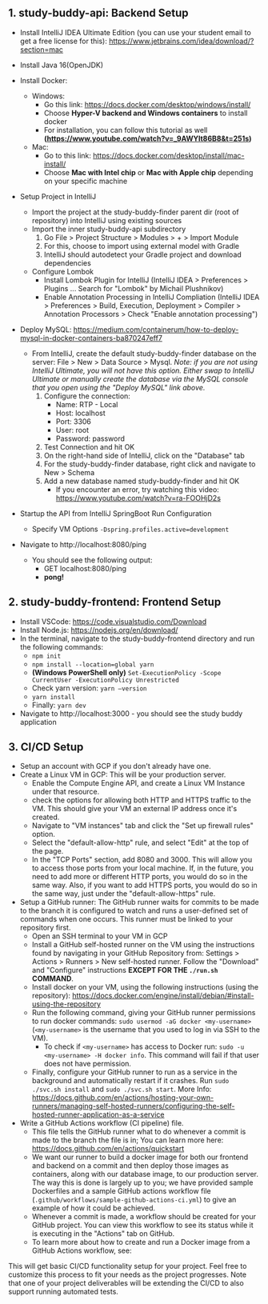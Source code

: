 ## 1. study-buddy-api: Backend Setup

 - Install IntelliJ IDEA Ultimate Edition (you can use your student email to get a free license for this): https://www.jetbrains.com/idea/download/?section=mac
 - Install Java 16(OpenJDK)
 - Install Docker:
   - Windows:
     - Go this link: https://docs.docker.com/desktop/windows/install/
     - Choose **Hyper-V backend and Windows containers** to install docker
     - For installation, you can follow this tutorial as well
			  **(https://www.youtube.com/watch?v=_9AWYlt86B8&t=251s)**
   - Mac:
     - Go to this link: https://docs.docker.com/desktop/install/mac-install/
     - Choose **Mac with Intel chip** or **Mac with Apple chip** depending on your specific machine

 - Setup Project in IntelliJ
   - Import the project at the study-buddy-finder parent dir (root of repository) into IntelliJ using existing sources
   - Import the inner study-buddy-api subdirectory
     1. Go File > Project Structure > Modules > + > Import Module
     2. For this, choose to import using external model with Gradle
     3. IntelliJ should autodetect your Gradle project and download dependencies
   - Configure Lombok
     - Install Lombok Plugin for IntelliJ (IntelliJ IDEA > Preferences > Plugins ... Search for "Lombok" by Michail Plushnikov)
     - Enable Annotation Processing in IntelliJ Compliation (IntelliJ IDEA > Preferences > Build, Execution, Deployment > Compiler > Annotation Processors > Check "Enable annotation processing")
 - Deploy MySQL: https://medium.com/containerum/how-to-deploy-mysql-in-docker-containers-ba870247eff7
   - From IntelliJ, create the default study-buddy-finder database on the server: File > New > Data Source > Mysql. _Note: if you are not using IntelliJ Ultimate, you will not have this option. Either swap to IntelliJ Ultimate or manually create the database via the MySQL console that you open using the "Deploy MySQL" link above._
     1. Configure the connection:
        - Name: RTP - Local
        - Host: localhost
        - Port: 3306
        - User: root
        - Password: password
     2. Test Connection and hit OK
     3. On the right-hand side of IntelliJ, click on the "Database" tab
     4. For the study-buddy-finder database, right click and navigate to New > Schema
     5. Add a new database named study-buddy-finder and hit OK
        - If you encounter an error, try watching this video: https://www.youtube.com/watch?v=ra-FOOHjD2s
 - Startup the API from IntelliJ SpringBoot Run Configuration
   - Specify VM Options
     `-Dspring.profiles.active=development`
 - Navigate to http://localhost:8080/ping
   - You should see the following output:
     - GET localhost:8080/ping
     - **pong!**

## 2. study-buddy-frontend: Frontend Setup

 - Install VSCode: https://code.visualstudio.com/Download
 - Install Node.js: https://nodejs.org/en/download/
 - In the terminal, navigate to the study-buddy-frontend directory and run the following commands:
   - `npm init`
   - `npm install --location=global yarn`
   - **(Windows PowerShell only)** `Set-ExecutionPolicy -Scope CurrentUser -ExecutionPolicy Unrestricted`
   - Check yarn version: `yarn –version`
   - `yarn install`
   - Finally: `yarn dev`
 - Navigate to http://localhost:3000 - you should see the study buddy application

## 3. CI/CD Setup

 - Setup an account with GCP if you don't already have one.
 - Create a Linux VM in GCP: This will be your production server.
   - Enable the Compute Engine API, and create a Linux VM Instance under that resource.
   - check the options for allowing both HTTP and HTTPS traffic to the VM. This should give your VM an external IP address once it's created.
   - Navigate to "VM instances" tab and click the "Set up firewall rules" option.
   - Select the "default-allow-http" rule, and select "Edit" at the top of the page.
   - In the "TCP Ports" section, add 8080 and 3000. This will allow you to access those ports from your local machine. If, in the future, you need to add more or different HTTP ports, you would do so in the same way. Also, if you want to add HTTPS ports, you would do so in the same way, just under the "default-allow-https" rule.
 - Setup a GitHub runner: The GitHub runner waits for commits to be made to the branch it is configured to watch and runs a user-defined set of commands when one occurs. This runner must be linked to your repository first.
   - Open an SSH terminal to your VM in GCP
   - Install a GitHub self-hosted runner on the VM using the instructions found by navigating in your GitHub Repository from: Settings > Actions > Runners > New self-hosted runner. Follow the "Download" and "Configure" instructions **EXCEPT FOR THE `./run.sh` COMMAND**.
   - Install docker on your VM, using the following instructions (using the repository): https://docs.docker.com/engine/install/debian/#install-using-the-repository 
   - Run the following command, giving your GitHub runner permissions to run docker commands: `sudo usermod -aG docker <my-username>` (`<my-username>` is the username that you used to log in via SSH to the VM).
     - To check if `<my-username>` has access to Docker run: `sudo -u <my-username> -H docker info`. This command will fail if that user does not have permission.
   - Finally, configure your GitHub runner to run as a service in the background and automatically restart if it crashes. Run `sudo ./svc.sh install` and `sudo ./svc.sh start`. More Info: https://docs.github.com/en/actions/hosting-your-own-runners/managing-self-hosted-runners/configuring-the-self-hosted-runner-application-as-a-service
 - Write a GitHub Actions workflow (CI pipeline) file.
   - This file tells the GitHub runner what to do whenever a commit is made to the branch the file is in; You can learn more here: https://docs.github.com/en/actions/quickstart
   - We want our runner to build a docker image for both our frontend and backend on a commit and then deploy those images as containers, along with our database image, to our production server. The way this is done is largely up to you; we have provided sample Dockerfiles and a sample GitHub actions workflow file (`.github/workflows/sample-github-actions-ci.yml`) to give an example of how it could be achieved.
   - Whenever a commit is made, a workflow should be created for your GitHub project. You can view this workflow to see its status while it is executing in the "Actions" tab on GitHub.
   - To learn more about how to create and run a Docker image from a GitHub Actions workflow, see: 

This will get basic CI/CD functionality setup for your project. Feel free to customize this process to fit your needs as the project progresses. Note that one of your project deliverables will be extending the CI/CD to also support running automated tests.
